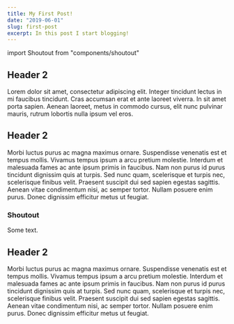 ```yaml
---
title: My First Post!
date: "2019-06-01"
slug: first-post
excerpt: In this post I start blogging!
---
```


import Shoutout from "components/shoutout"

## Header 2

Lorem dolor sit amet, consectetur adipiscing elit. Integer tincidunt lectus in mi faucibus tincidunt. Cras accumsan erat et ante laoreet viverra. In sit amet porta sapien. Aenean laoreet, metus in commodo cursus, elit nunc pulvinar mauris, rutrum lobortis nulla ipsum vel eros.  

## Header 2
Morbi luctus purus ac magna maximus ornare. Suspendisse venenatis est et tempus mollis. Vivamus tempus ipsum a arcu pretium molestie. Interdum et malesuada fames ac ante ipsum primis in faucibus. Nam non purus id purus tincidunt dignissim quis at turpis. Sed nunc quam, scelerisque et turpis nec, scelerisque finibus velit. Praesent suscipit dui sed sapien egestas sagittis. Aenean vitae condimentum nisi, ac semper tortor. Nullam posuere enim purus. Donec dignissim efficitur metus ut feugiat.

<Shoutout>

### Shoutout

Some text.

</Shoutout>

## Header 2

Morbi luctus purus ac magna maximus ornare. Suspendisse venenatis est et tempus mollis. Vivamus tempus ipsum a arcu pretium molestie. Interdum et malesuada fames ac ante ipsum primis in faucibus. Nam non purus id purus tincidunt dignissim quis at turpis. Sed nunc quam, scelerisque et turpis nec, scelerisque finibus velit. Praesent suscipit dui sed sapien egestas sagittis. Aenean vitae condimentum nisi, ac semper tortor. Nullam posuere enim purus. Donec dignissim efficitur metus ut feugiat.

